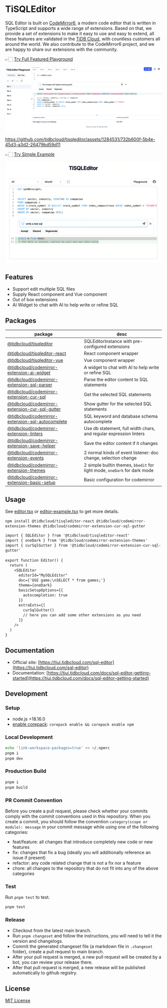 # TiSQLEditor

SQL Editor is built on [CodeMirror6](https://codemirror.net/), a modern code editor that is written in TypeScript and supports a wide range of extensions. Based on that, we provide a set of extensions to make it easy to use and easy to extend, all these features are validated in the [TiDB Cloud](https://tidbcloud.com), with countless customers all around the world. We also contribute to the CodeMirror6 project, and we are happy to share our extensions with the community.

👉🏻 [Try Full Featured Playground](https://tisqleditor.vercel.app/playground)

![image](./packages/playground/public/playground-2.png)

https://github.com/tidbcloud/tisqleditor/assets/1284531/732b600f-5b4e-45d3-a3d2-26479bd59d11

👉🏻 [Try Simple Example](https://tisqleditor.vercel.app/examples?ex=all)

![image](./packages/playground/public/example-2.png)

## Features

- Support edit multiple SQL files
- Supply React component and Vue component
- Out of box extensions
- AI Widget to chat with AI to help write or refine SQL

## Packages

| package                                                                                              | desc                                                                      |
| ---------------------------------------------------------------------------------------------------- | ------------------------------------------------------------------------- |
| [@tidbcloud/tisqleditor](./packages/core/README.md)                                                  | SQLEditorInstance with pre-configured extensions                          |
| [@tidbcloud/tisqleditor-react](./packages/react/README.md)                                           | React component wrapper                                                   |
| [@tidbcloud/tisqleditor-vue](./packages/vue/README.md)                                               | Vue component wrapper                                                     |
| [@tidbcloud/codemirror-extension-ai-widget](./packages/extensions/ai-widget/README.md)               | A widget to chat with AI to help write or refine SQL                      |
| [@tidbcloud/codemirror-extension-sql-parser](./packages/extensions/sql-parser/README.md)             | Parse the editor content to SQL statements                                |
| [@tidbcloud/codemirror-extension-cur-sql](./packages/extensions/cur-sql/README.md)                   | Get the selected SQL statements                                           |
| [@tidbcloud/codemirror-extension-cur-sql-gutter](./packages/extensions/cur-sql-gutter/README.md)     | Show gutter for the selected SQL statements                               |
| [@tidbcloud/codemirror-extension-sql-autocomplete](./packages/extensions/sql-autocomplete/README.md) | SQL keyword and database schema autocomplete                              |
| [@tidbcloud/codemirror-extension-linters](./packages/extensions/linters/README.md)                   | Use db statement, full width chars, and regular expression linters        |
| [@tidbcloud/codemirror-extension-save-helper](./packages/extensions/save-helper/README.md)           | Save the editor content if it changes                                     |
| [@tidbcloud/codemirror-extension-events](./packages/extensions/events/README.md)                     | 2 normal kinds of event listener: doc change, selection change            |
| [@tidbcloud/codemirror-extension-themes](./packages/extensions/themes/README.md)                     | 2 simple builtin themes, `bbedit` for light mode, `oneDark` for dark mode |
| [@tidbcloud/codemirror-extension-basic-setup](./packages/extensions/basic-setup/README.md)           | Basic configuration for codemirror                                        |

## Usage

See [editor.tsx](./packages/playground/src/components/biz/editor-panel/editor.tsx) or [editor-example.tsx](./packages/playground/src/examples/editor-example.tsx) to get more details.

```shell
npm install @tidbcloud/tisqleditor-react @tidbcloud/codemirror-extension-themes @tidbcloud/codemirror-extension-cur-sql-gutter
```

```tsx
import { SQLEditor } from '@tidbcloud/tisqleditor-react'
import { oneDark } from '@tidbcloud/codemirror-extension-themes'
import { curSqlGutter } from '@tidbcloud/codemirror-extension-cur-sql-gutter'

export function Editor() {
  return (
    <SQLEditor
      editorId="MySQLEditor"
      doc={'USE game;\nSELECT * from games;'}
      theme={oneDark}
      basicSetupOptions={{
        autocompletion: true
      }}
      extraExts={[
        curSqlGutter()
        // here you can add some other extensions as you need
      ]}
    />
  )
}
```

## Documentation

- Official site: [https://tiui.tidbcloud.com/sql-editor](https://tiui.tidbcloud.com/sql-editor)
- Documentation: [https://tiui.tidbcloud.com/docs/sql-editor-getting-started](https://tiui.tidbcloud.com/docs/sql-editor-getting-started)

## Development

### Setup

- node.js >18.16.0
- [enable corepack](https://www.totaltypescript.com/how-to-use-corepack): `corepack enable && corepack enable npm`

### Local Development

```bash
echo 'link-workspace-packages=true' >> ~/.npmrc
pnpm i
pnpm dev
```

### Production Build

```bash
pnpm i
pnpm build
```

### PR Commit Convention

Before you create a pull request, please check whether your commits comply with the commit conventions used in this repository. When you create a commit, you should follow the convention `category(scope or module): message` in your commit message while using one of the following categories:

- feat/feature: all changes that introduce completely new code or new features
- fix: changes that fix a bug (ideally you will additionally reference an issue if present)
- refactor: any code related change that is not a fix nor a feature
- chore: all changes to the repository that do not fit into any of the above categories

### Test

Run `pnpm test` to test.

```bash
pnpm test
```

### Release

- Checkout from the latest main branch.
- Run `pnpm changeset` and follow the instructions, you will need to tell it the version and changelogs.
- Commit the generated changeset file (a markdown file in `.changeset` folder), create a pull request to main branch.
- After your pull request is merged, a new pull request will be created by a bot, you can review your release there.
- After that pull request is merged, a new release will be published automatically to github registry.

## License

[MIT License](./LICENSE)
